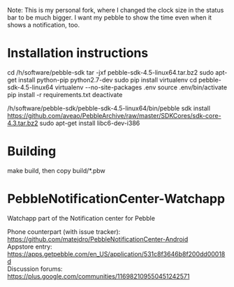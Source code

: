 Note: This is my personal fork, where I changed the clock size in the status bar to be much bigger.  I want my pebble to show the time even when it shows a notification, too.

# Installation instructions

cd /h/software/pebble-sdk
tar -jxf pebble-sdk-4.5-linux64.tar.bz2
sudo apt-get install python-pip python2.7-dev
sudo pip install virtualenv
cd pebble-sdk-4.5-linux64
virtualenv --no-site-packages .env
source .env/bin/activate
pip install -r requirements.txt
deactivate

/h/software/pebble-sdk/pebble-sdk-4.5-linux64/bin/pebble sdk install https://github.com/aveao/PebbleArchive/raw/master/SDKCores/sdk-core-4.3.tar.bz2
sudo apt-get install libc6-dev-i386


# Building

make build, then copy build/*.pbw


PebbleNotificationCenter-Watchapp
=================================

Watchapp part of the Notification center for Pebble

Phone counterpart (with issue tracker): https://github.com/matejdro/PebbleNotificationCenter-Android    
Appstore entry: https://apps.getpebble.com/en_US/application/531c8f3646b8f200dd00018d    
Discussion forums: https://plus.google.com/communities/116982109550451242571    
